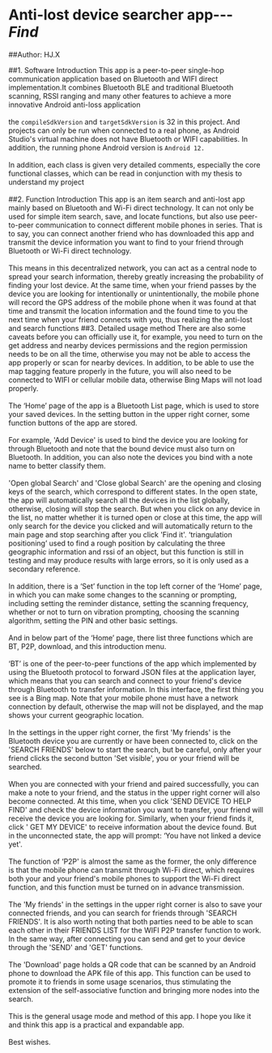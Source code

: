 # Anti-lost device searcher app--- _Find_
##Author: HJ.X

##1. Software Introduction
This app is a peer-to-peer single-hop communication application based on Bluetooth and WIFI direct implementation.It combines Bluetooth BLE and traditional Bluetooth scanning, RSSI ranging and many other features to achieve a more innovative Android anti-loss application<br><br>
the `compileSdkVersion` and `targetSdkVersion` is 32 in this project. And projects can only be run when connected to a real phone, as Android Studio's virtual machine does not have Bluetooth or WIFI capabilities. In addition, the running phone Android version is `Android 12.`<br><br>
In addition, each class is given very detailed comments, especially the core functional classes, which can be read in conjunction with my thesis to understand my project<br><br>
##2. Function Introduction
This app is an item search and anti-lost app mainly based on Bluetooth and Wi-Fi direct technology. It can not only be used for simple item search, save, and locate functions, but also use peer-to-peer communication to connect different mobile phones in series.
That is to say, you can connect another friend who has downloaded this app and transmit the device information you want to find to your friend through Bluetooth or Wi-Fi direct technology.
<br>
<br>
This means in this decentralized network, you can act as a central node to spread your search information, thereby greatly increasing the probability of finding your lost device. At the same time, when your friend passes by the device you are looking for intentionally or unintentionally, the mobile phone will record the GPS address of the mobile phone when it was found at that time and transmit the location information and the found time to you the next time when your friend connects with you, thus realizing the anti-lost and search functions
##3. Detailed usage method
There are also some caveats before you can officially use it, for example, you need to turn on the get address and nearby devices permissions and the region permission needs to be on all the time, otherwise you may not be able to access the app properly or scan for nearby devices. In addition, to be able to use the map tagging feature properly in the future, you will also need to be connected to WIFI or cellular mobile data, otherwise Bing Maps will not load properly.<br><br>
The ‘Home’ page of the app is a Bluetooth List page, which is used to store your saved devices. In the setting button in the upper right corner, some function buttons of the app are stored.  <br><br>
For example, 'Add Device' is used to bind the device you are looking for through Bluetooth and note that the bound device must also turn on Bluetooth. In addition, you can also note the devices you bind with a note name to better classify them. <br><br>
'Open global Search' and 'Close global Search' are the opening and closing keys of the search, which correspond to different states. In the open state, the app will automatically search all the devices in the list globally, otherwise, closing will stop the search. But when you click on any device in the list, no matter whether it is turned open or close at this time, the app will only search for the device you clicked and will automatically return to the main page and stop searching after you click 'Find it'. ‘triangulation positioning’ used to find a rough position by calculating the three geographic information and rssi of an object, but this function is still in testing and may produce results with large errors, so it is only used as a secondary reference. <br><br>
In addition, there is a ‘Set’ function in the top left corner of the ‘Home’ page, in which you can make some changes to the scanning or prompting, including setting the reminder distance, setting the scanning frequency, whether or not to turn on vibration prompting, choosing the scanning algorithm, setting the PIN and other basic settings.<br><br>
And in below part of the ‘Home’ page, there list three functions which are BT, P2P, download, and this introduction menu.<br><br>
‘BT’ is one of the peer-to-peer functions of the app which implemented by using the Bluetooth protocol to forward JSON files at the application layer, which means that you can search and connect to your friend's device through Bluetooth to transfer information. In this interface, the first thing you see is a Bing map. Note that your mobile phone must have a network connection by default, otherwise the map will not be displayed, and the map shows your current geographic location. <br><br>
In the settings in the upper right corner, the first 'My friends' is the Bluetooth device you are currently or have been connected to, click on the 'SEARCH FRIENDS' below to start the search, but be careful, only after your friend clicks the second button 'Set visible', you or your friend will be searched. <br><br>
When you are connected with your friend and paired successfully, you can make a note to your friend, and the status in the upper right corner will also become connected. At this time, when you click 'SEND DEVICE TO HELP FIND' and check the device information you want to transfer, your friend will receive the device you are looking for. Similarly, when your friend finds it, click ' GET MY DEVICE' to receive information about the device found. But in the unconnected state, the app will prompt: ‘You have not linked a device yet'. <br><br>
The function of ‘P2P' is almost the same as the former, the only difference is that the mobile phone can transmit through Wi-Fi direct, which requires both your and your friend's mobile phones to support the Wi-Fi direct function, and this function must be turned on in advance transmission.<br><br>
The 'My friends' in the settings in the upper right corner is also to save your connected friends, and you can search for friends through 'SEARCH FRIENDS'. It is also worth noting that both parties need to be able to scan each other in their FRIENDS LIST for the WIFI P2P transfer function to work. In the same way, after connecting you can send and get to your device through the 'SEND' and 'GET' functions. <br><br>
The 'Download' page holds a QR code that can be scanned by an Android phone to download the APK file of this app. This function can be used to promote it to friends in some usage scenarios, thus stimulating the extension of the self-associative function and bringing more nodes into the search.<br><br>
This is the general usage mode and method of this app. I hope you like it and think this app is a practical and expandable app.
   <br><br>
   Best wishes.
